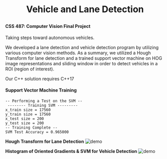 <h1>
<p align="center">
Vehicle and Lane Detection
<br>
<font size="5"></font>
</h1>

#### CSS 487: Computer Vision Final Project

Taking steps toward autonomous vehicles. 

We developed a lane detection and vehicle detection program by utilizing various computer vision methods. As a summary, we utilized a Hough Transform for lane detection and a trained support vector machine on HOG image representations and sliding window in order to detect vehicles in a ROI (region of interest).

Our C++ solution requires C++17

#### Support Vector Machine Training

```
-- Performing a Test on the SVM --
 -------- Training SVM ---------
x_train size = 17560
y_train size = 17560
x_test size = 200
y_test size = 200
-- Training Complete --
SVM Test Accuracy = 0.965000
```

**Hough Transform for Lane Detection**
![demo](outputs/detected_lanes_py_5.gif "demo")

**Histogram of Oriented Gradients & SVM for Vehicle Detection**
![demo](outputs/detected_vehicles_1 "demo")